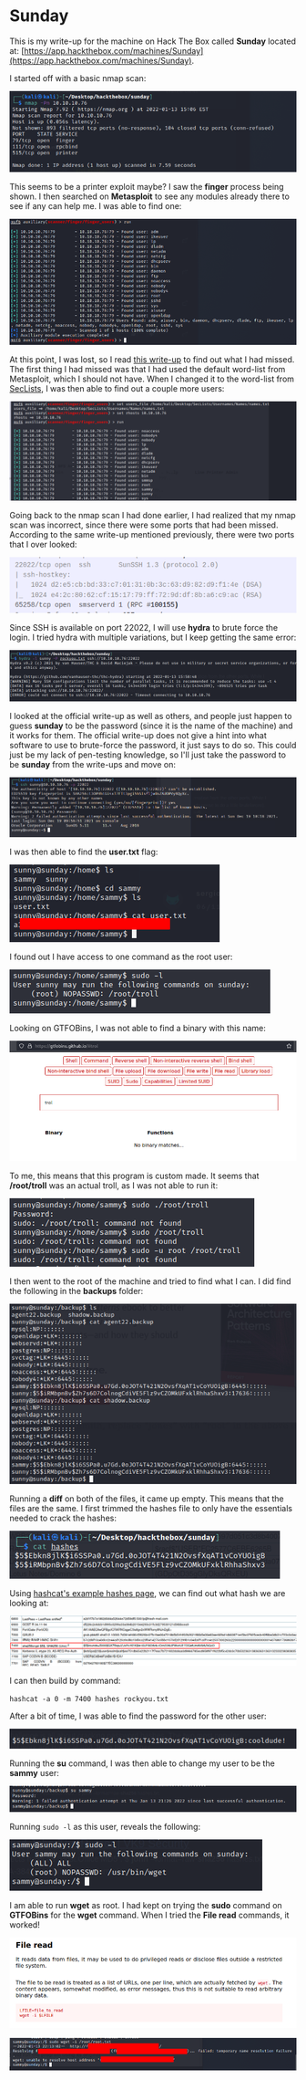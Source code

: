 # Sunday

This is my write-up for the machine on Hack The Box called **Sunday** located at: [https://app.hackthebox.com/machines/Sunday](https://app.hackthebox.com/machines/Sunday).

I started off with a basic nmap scan:

![](<../../.gitbook/assets/image (364) (1).png>)

This seems to be a printer exploit maybe? I saw the **finger** process being shown. I then searched on **Metasploit** to see any modules already there to see if any can help me. I was able to find one:

![](<../../.gitbook/assets/image (352).png>)

At this point, I was lost, so I read [this write-up](https://0xdf.gitlab.io/2018/09/29/htb-sunday.html) to find out what I had missed. The first thing I had missed was that I had used the default word-list from Metasploit, which I should not have. When I changed it to the word-list from [SecLists](https://github.com/danielmiessler/SecLists/blob/master/Usernames/Names/names.txt), I was then able to find out a couple more users:

![](<../../.gitbook/assets/image (336) (1).png>)

Going back to the nmap scan I had done earlier, I had realized that my nmap scan was incorrect, since there were some ports that had been missed. According to the same write-up mentioned previously, there were two ports that I over looked:

![](<../../.gitbook/assets/image (373).png>)

Since SSH is available on port 22022, I will use **hydra** to brute force the login. I tried hydra with multiple variations, but I keep getting the same error:

![](<../../.gitbook/assets/image (351) (1).png>)

I looked at the official write-up as well as others, and people just happen to guess **sunday** to be the password (since it is the name of the machine) and it works for them. The official write-up does not give a hint into what software to use to brute-force the password, it just says to do so. This could just be my lack of pen-testing knowledge, so I'll just take the password to be **sunday** from the write-ups and move on:

![](<../../.gitbook/assets/image (354) (1) (1).png>)

I was then able to find the **user.txt** flag:

![](<../../.gitbook/assets/image (337) (1).png>)

I found out I have access to one command as the root user:

![](<../../.gitbook/assets/image (339) (1) (1).png>)

Looking on GTFOBins, I was not able to find a binary with this name:

![](<../../.gitbook/assets/image (368).png>)

To me, this means that this program is custom made. It seems that **/root/troll** was an actual troll, as I was not able to run it:

![](<../../.gitbook/assets/image (353) (1).png>)

I then went to the root of the machine and tried to find what I can. I did find the following in the **backups** folder:

![](<../../.gitbook/assets/image (341) (1).png>)

Running a **diff** on both of the files, it came up empty. This means that the files are the same. I first trimmed the hashes file to only have the essentials needed to crack the hashes:

![](<../../.gitbook/assets/image (331) (1).png>)

Using [hashcat's example hashes page](https://hashcat.net/wiki/doku.php?id=example\_hashes), we can find out what hash we are looking at:

![](<../../.gitbook/assets/image (350) (1).png>)

I can then build by command:

`hashcat -a 0 -m 7400 hashes rockyou.txt`

After a bit of time, I was able to find the password for the other user:

![](<../../.gitbook/assets/image (372).png>)

Running the **su** command, I was then able to change my user to be the **sammy** user:

![](<../../.gitbook/assets/image (367).png>)

Running `sudo -l` as this user, reveals the following:

![](<../../.gitbook/assets/image (357) (1).png>)

I am able to run **wget** as root. I had kept on trying the **sudo** command on **GTFOBins** for the **wget** command. When I tried the **File read** commands, it worked!

![](<../../.gitbook/assets/image (330) (1).png>)

![](<../../.gitbook/assets/image (371).png>)
